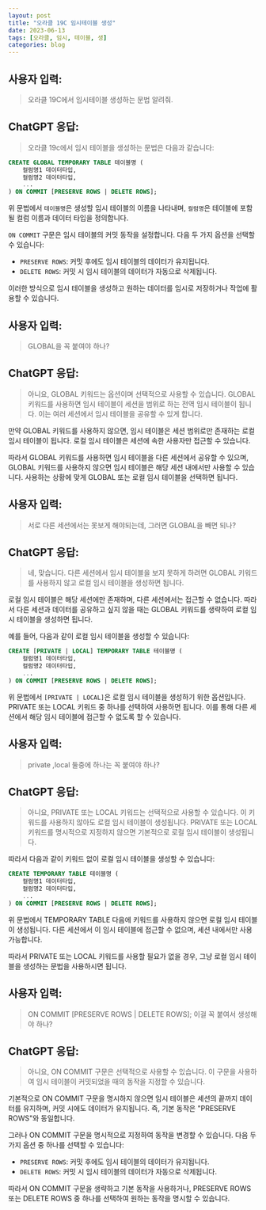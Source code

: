 ```yaml
---
layout: post
title: "오라클 19C 임시테이블 생성"
date: 2023-06-13
tags: [오라클, 임시, 테이블, 생]
categories: blog
---
```


## 사용자 입력:
> 오라클 19C에서 임시테이블 생성하는 문법 알려줘.

## ChatGPT 응답:
> 오라클 19c에서 임시 테이블을 생성하는 문법은 다음과 같습니다:

```sql
CREATE GLOBAL TEMPORARY TABLE 테이블명 (
    컬럼명1 데이터타입,
    컬럼명2 데이터타입,
    ...
) ON COMMIT [PRESERVE ROWS | DELETE ROWS];
```

위 문법에서 `테이블명`은 생성할 임시 테이블의 이름을 나타내며, `컬럼명`은 테이블에 포함될 컬럼 이름과 데이터 타입을 정의합니다.

`ON COMMIT` 구문은 임시 테이블의 커밋 동작을 설정합니다. 다음 두 가지 옵션을 선택할 수 있습니다:

- `PRESERVE ROWS`: 커밋 후에도 임시 테이블의 데이터가 유지됩니다.
- `DELETE ROWS`: 커밋 시 임시 테이블의 데이터가 자동으로 삭제됩니다.

이러한 방식으로 임시 테이블을 생성하고 원하는 데이터를 임시로 저장하거나 작업에 활용할 수 있습니다.

## 사용자 입력:
> GLOBAL을 꼭 붙여야 하나?

## ChatGPT 응답:
> 아니요, GLOBAL 키워드는 옵션이며 선택적으로 사용할 수 있습니다. GLOBAL 키워드를 사용하면 임시 테이블이 세션을 범위로 하는 전역 임시 테이블이 됩니다. 이는 여러 세션에서 임시 테이블을 공유할 수 있게 합니다.

만약 GLOBAL 키워드를 사용하지 않으면, 임시 테이블은 세션 범위로만 존재하는 로컬 임시 테이블이 됩니다. 로컬 임시 테이블은 세션에 속한 사용자만 접근할 수 있습니다.

따라서 GLOBAL 키워드를 사용하면 임시 테이블을 다른 세션에서 공유할 수 있으며, GLOBAL 키워드를 사용하지 않으면 임시 테이블은 해당 세션 내에서만 사용할 수 있습니다. 사용하는 상황에 맞게 GLOBAL 또는 로컬 임시 테이블을 선택하면 됩니다.

## 사용자 입력:
> 서로 다른 세션에서는 못보게 해야되는데, 그러면 GLOBAL을 빼면 되나?

## ChatGPT 응답:
> 네, 맞습니다. 다른 세션에서 임시 테이블을 보지 못하게 하려면 GLOBAL 키워드를 사용하지 않고 로컬 임시 테이블을 생성하면 됩니다. 

로컬 임시 테이블은 해당 세션에만 존재하며, 다른 세션에서는 접근할 수 없습니다. 따라서 다른 세션과 데이터를 공유하고 싶지 않을 때는 GLOBAL 키워드를 생략하여 로컬 임시 테이블을 생성하면 됩니다.

예를 들어, 다음과 같이 로컬 임시 테이블을 생성할 수 있습니다:

```sql
CREATE [PRIVATE | LOCAL] TEMPORARY TABLE 테이블명 (
    컬럼명1 데이터타입,
    컬럼명2 데이터타입,
    ...
) ON COMMIT [PRESERVE ROWS | DELETE ROWS];
```

위 문법에서 `[PRIVATE | LOCAL]`은 로컬 임시 테이블을 생성하기 위한 옵션입니다. PRIVATE 또는 LOCAL 키워드 중 하나를 선택하여 사용하면 됩니다. 이를 통해 다른 세션에서 해당 임시 테이블에 접근할 수 없도록 할 수 있습니다.

## 사용자 입력:
> private ,local  둘중에 하나는 꼭 붙여야 하나?

## ChatGPT 응답:
> 아니요, PRIVATE 또는 LOCAL 키워드는 선택적으로 사용할 수 있습니다. 이 키워드를 사용하지 않아도 로컬 임시 테이블이 생성됩니다. PRIVATE 또는 LOCAL 키워드를 명시적으로 지정하지 않으면 기본적으로 로컬 임시 테이블이 생성됩니다.

따라서 다음과 같이 키워드 없이 로컬 임시 테이블을 생성할 수 있습니다:

```sql
CREATE TEMPORARY TABLE 테이블명 (
    컬럼명1 데이터타입,
    컬럼명2 데이터타입,
    ...
) ON COMMIT [PRESERVE ROWS | DELETE ROWS];
```

위 문법에서 TEMPORARY TABLE 다음에 키워드를 사용하지 않으면 로컬 임시 테이블이 생성됩니다. 다른 세션에서 이 임시 테이블에 접근할 수 없으며, 세션 내에서만 사용 가능합니다.

따라서 PRIVATE 또는 LOCAL 키워드를 사용할 필요가 없을 경우, 그냥 로컬 임시 테이블을 생성하는 문법을 사용하시면 됩니다.

## 사용자 입력:
> ON COMMIT [PRESERVE ROWS | DELETE ROWS]; 이걸 꼭 붙여서 생성해야 하나?

## ChatGPT 응답:
> 아니요, ON COMMIT 구문은 선택적으로 사용할 수 있습니다. 이 구문을 사용하여 임시 테이블이 커밋되었을 때의 동작을 지정할 수 있습니다.

기본적으로 ON COMMIT 구문을 명시하지 않으면 임시 테이블은 세션의 끝까지 데이터를 유지하며, 커밋 시에도 데이터가 유지됩니다. 즉, 기본 동작은 "PRESERVE ROWS"와 동일합니다.

그러나 ON COMMIT 구문을 명시적으로 지정하여 동작을 변경할 수 있습니다. 다음 두 가지 옵션 중 하나를 선택할 수 있습니다:

- `PRESERVE ROWS`: 커밋 후에도 임시 테이블의 데이터가 유지됩니다.
- `DELETE ROWS`: 커밋 시 임시 테이블의 데이터가 자동으로 삭제됩니다.

따라서 ON COMMIT 구문을 생략하고 기본 동작을 사용하거나, PRESERVE ROWS 또는 DELETE ROWS 중 하나를 선택하여 원하는 동작을 명시할 수 있습니다.


